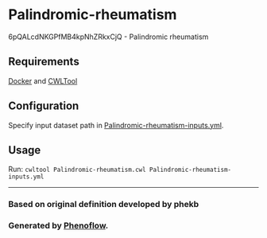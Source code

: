 # Palindromic-rheumatism

6pQALcdNKGPfMB4kpNhZRkxCjQ - Palindromic rheumatism

## Requirements

[Docker](https://docs.docker.com/install/) and [CWLTool](https://github.com/common-workflow-language/cwltool#install)

## Configuration

Specify input dataset path in [Palindromic-rheumatism-inputs.yml](Palindromic-rheumatism-inputs.yml).

## Usage

Run: `cwltool Palindromic-rheumatism.cwl Palindromic-rheumatism-inputs.yml`

***

### Based on original definition developed by phekb
### Generated by [Phenoflow](https://kclhi.org/phenoflow).

